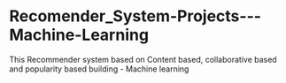 # Recomender_System-Projects---Machine-Learning
This Recommender system based on Content based, collaborative based and popularity based building - Machine learning
